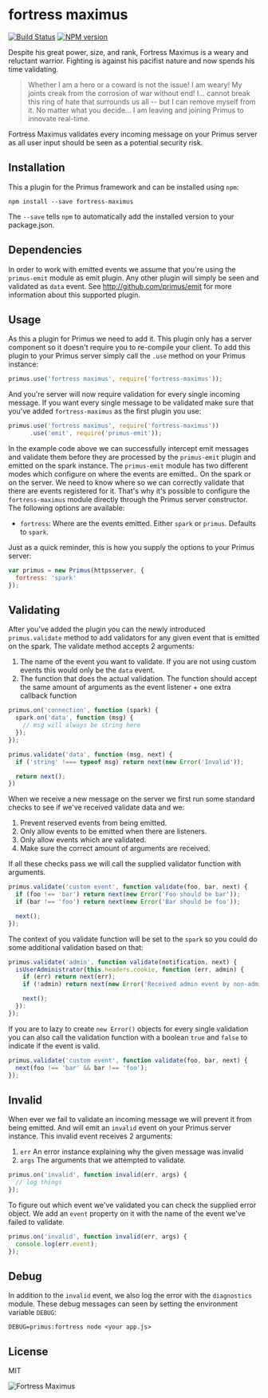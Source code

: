 # fortress maximus

[![Build Status](https://travis-ci.org/primus/fortress-maximus.svg?branch=master)](https://travis-ci.org/primus/fortress-maximus)
[![NPM version](https://badge.fury.io/js/fortress-maximus.svg)](http://badge.fury.io/js/fortress-maximus)

Despite his great power, size, and rank, Fortress Maximus is a weary and
reluctant warrior. Fighting is against his pacifist nature and now spends his
time validating.

> Whether I am a hero or a coward is not the issue! I am weary! My joints creak
> from the corrosion of war without end! I... cannot break this ring of hate that
> surrounds us all -- but I can remove myself from it. No matter what you
> decide... I am leaving and joining Primus to innovate real-time.

Fortress Maximus validates every incoming message on your Primus server as all
user input should be seen as a potential security risk.

## Installation

This a plugin for the Primus framework and can be installed using `npm`:

```
npm install --save fortress-maximus
```

The `--save` tells `npm` to automatically add the installed version to your
package.json.

## Dependencies

In order to work with emitted events we assume that you're using the
`primus-emit` module as emit plugin. Any other plugin will simply be seen and
validated as `data` event. See http://github.com/primus/emit for more
information about this supported plugin.

## Usage

As this a plugin for Primus we need to add it. This plugin only has a server
component so it doesn't require you to re-compile your client. To add this
plugin to your Primus server simply call the `.use` method on your Primus
instance:

```js
primus.use('fortress maximus', require('fortress-maximus'));
```

And you're server will now require validation for every single incoming message.
If you want every single message to be validated make sure that you've added
`fortress-maximus` as the first plugin you use:

```js
primus.use('fortress maximus', require('fortress-maximus'))
      .use('emit', require('primus-emit'));
```

In the example code above we can successfully intercept emit messages and
validate them before they are processed by the `primus-emit` plugin and emitted
on the spark instance. The `primus-emit` module has two different modes which
configure on where the events are emitted.. On the spark or on the server. We
need to know where so we can correctly validate that there are events registered
for it. That's why it's possible to configure the `fortress-maximus` module
directly through the Primus server constructor. The following options are
available:

- `fortress`: Where are the events emitted. Either `spark` or `primus`. Defaults
  to `spark`.

Just as a quick reminder, this is how you supply the options to your Primus
server:

```js
var primus = new Primus(httpsserver, {
  fortress: 'spark'
});
```

## Validating

After you've added the plugin you can the newly introduced `primus.validate`
method to add validators for any given event that is emitted on the spark. The
validate method accepts 2 arguments:

1. The name of the event you want to validate. If you are not using custom
   events this would only be the `data` event.
2. The function that does the actual validation. The function should accept the
   same amount of arguments as the event listener + one extra callback function

```js
primus.on('connection', function (spark) {
  spark.on('data', function (msg) {
    // msg will always be string here
  });
});

primus.validate('data', function (msg, next) {
  if ('string' !=== typeof msg) return next(new Error('Invalid'));

  return next();
})
```

When we receive a new message on the server we first run some standard checks to
see if we've received validate data and we:

1. Prevent reserved events from being emitted.
2. Only allow events to be emitted when there are listeners.
3. Only allow events which are validated.
4. Make sure the correct amount of arguments are received.

If all these checks pass we will call the supplied validator function with
arguments.

```js
primus.validate('custom event', function validate(foo, bar, next) {
  if (foo !== 'bar') return next(new Error('Foo should be bar'));
  if (bar !== 'foo') return next(new Error('Bar should be foo'));

  next();
});
```

The context of you validate function will be set to the `spark` so you could do
some additional validation based on that:

```js
primus.validate('admin', function validate(notification, next) {
  isUserAdministrator(this.headers.cookie, function (err, admin) {
    if (err) return next(err);
    if (!admin) return next(new Error('Received admin event by non-admin'));

    next();
  }):
});
```

If you are to lazy to create `new Error()` objects for every single validation
you can also call the validation function with a boolean `true` and `false` to
indicate if the event is valid.

```js
primus.validate('custom event', function validate(foo, bar, next) {
  next(foo !== 'bar' && bar !== 'foo');
});
```

## Invalid

When ever we fail to validate an incoming message we will prevent it from being
emitted. And will emit an `invalid` event on your Primus server instance. This
invalid event receives 2 arguments:

1. `err` An error instance explaining why the given message was invalid
2. `args` The arguments that we attempted to validate.

```js
primus.on('invalid', function invalid(err, args) {
  // log things
});
```

To figure out which event we've validated you can check the supplied error
object. We add an `event` property on it with the name of the event we've failed
to validate.

```js
primus.on('invalid', function invalid(err, args) {
  console.log(err.event);
});
```

## Debug

In addition to the `invalid` event, we also log the error with the `diagnostics`
module. These debug messages can seen by setting the environment variable `DEBUG`:

```
DEBUG=primus:fortress node <your app.js>
```

## License

MIT

![Fortress Maximus](https://raw.githubusercontent.com/primus/fortress-maximus/master/logo.jpg)
